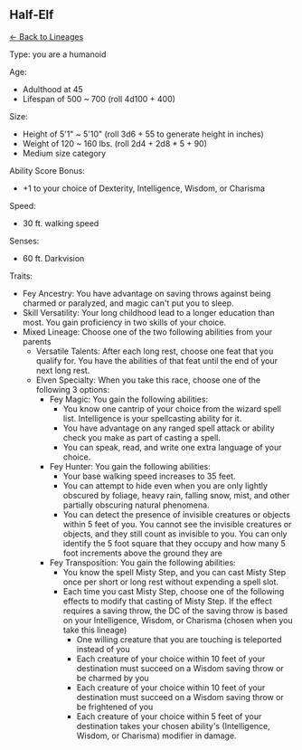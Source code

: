 ## Half-Elf

[<- Back to Lineages](index.md)

Type: you are a humanoid

Age:

- Adulthood at 45
- Lifespan of 500 ~ 700 (roll 4d100 + 400)

Size:

- Height of 5'1" ~ 5'10" (roll 3d6 + 55 to generate height in inches)
- Weight of 120 ~ 160 lbs. (roll 2d4 + 2d8 * 5 + 90)
- Medium size category

Ability Score Bonus:

- +1 to your choice of Dexterity, Intelligence, Wisdom, or Charisma

Speed:

- 30 ft. walking speed

Senses:

- 60 ft. Darkvision

Traits:

- Fey Ancestry: You have advantage on saving throws against being charmed or paralyzed, and magic can't put you to sleep.
- Skill Versatility: Your long childhood lead to a longer education than most. You gain proficiency in two skills of your choice.
- Mixed Lineage: Choose one of the two following abilities from your parents
	- Versatile Talents: After each long rest, choose one feat that you qualify for. You have the abilities of that feat until the end of your next long rest.
	- Elven Specialty: When you take this race, choose one of the following 3 options:
		- Fey Magic: You gain the following abilities:
			- You know one cantrip of your choice from the wizard spell list. Intelligence is your spellcasting ability for it.
			- You have advantage on any ranged spell attack or ability check you make as part of casting a spell.
			- You can speak, read, and write one extra language of your choice.
		- Fey Hunter: You gain the following abilities:
			- Your base walking speed increases to 35 feet.
			- You can attempt to hide even when you are only lightly obscured by foliage, heavy rain, falling snow, mist, and other partially obscuring natural phenomena.
			- You can detect the presence of invisible creatures or objects within 5 feet of you. You cannot see the invisible creatures or objects, and they still count as invisible to you. You can only identify the 5 foot square that they occupy and how many 5 foot increments above the ground they are
		- Fey Transposition: You gain the following abilities:
			- You know the spell Misty Step, and you can cast Misty Step once per short or long rest without expending a spell slot.
			- Each time you cast Misty Step, choose one of the following effects to modify that casting of Misty Step. If the effect requires a saving throw, the DC of the saving throw is based on your Intelligence, Wisdom, or Charisma (chosen when you take this lineage)
				- One willing creature that you are touching is teleported instead of you
				- Each creature of your choice within 10 feet of your destination must succeed on a Wisdom saving throw or be charmed by you
				- Each creature of your choice within 10 feet of your destination must succeed on a Wisdom saving throw or be frightened of you
				- Each creature of your choice within 5 feet of your destination takes your chosen ability's (Intelligence, Wisdom, or Charisma) modifier in damage.